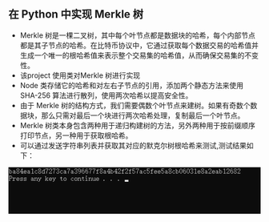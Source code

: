 ##  在 Python 中实现 Merkle 树

* Merkle 树是一棵二叉树，其中每个叶节点都是数据块的哈希，每个内部节点都是其子节点的哈希。在比特币协议中，它通过获取每个数据交易的哈希值并生成一个唯一的根哈希值来表示整个交易集的哈希值，从而确保交易集的不变性。
* 该project 使用类对Merkle 树进行实现
* Node 类存储它的哈希和对左右子节点的引用，添加两个静态方法来使用 SHA-256 算法进行散列，使用两次哈希以提高安全性。
* 由于 Merkle 树的结构方式，我们需要偶数个叶节点来建树。如果有奇数个数据块，那么只需对最后一个块进行两次哈希处理，复制最后一个叶节点。
* Merkle 树类本身包含两种用于递归构建树的方法，另外两种用于按前缀顺序打印节点，另一种用于获取根哈希。
* 可以通过发送字符串列表并获取其对应的默克尔树根哈希来测试,测试结果如下：

![Image text](https://github.com/DaquanDong/Homework/blob/main/Merkle%20Tree/result.png)
